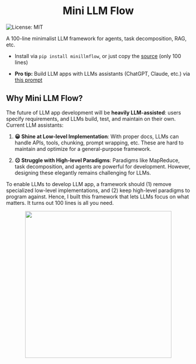 <h1 align="center">Mini LLM Flow</h1>

![License: MIT](https://img.shields.io/badge/License-MIT-yellow.svg)

A 100-line minimalist LLM framework for agents, task decomposition, RAG, etc.

- Install via  ```pip install minillmflow```, or just copy the [source](minillmflow/__init__.py) (only 100 lines)

- **Pro tip:** Build LLM apps with LLMs assistants (ChatGPT, Claude, etc.) via [this prompt](minillmflow/docs/prompt)

## Why Mini LLM Flow?

The future of LLM app development will be **heavily LLM-assisted**: users specify requirements, and LLMs build, test, and maintain on their own. Current LLM assistants:

1. **😀 Shine at Low-level Implementation**: 
With proper docs, LLMs can handle APIs, tools, chunking, prompt wrapping, etc. 
These are hard to maintain and optimize for a general-purpose framework.

2. **☹️ Struggle with High-level Paradigms**:
Paradigms like MapReduce, task decomposition, and agents are powerful for development.
However, designing these elegantly remains challenging for LLMs.

To enable LLMs to develop LLM app, a framework should
(1) remove specialized low-level implementations, and
(2) keep high-level paradigms to program against.
Hence, I built this framework that lets LLMs focus on what matters. It turns out 100 lines is all you need.


<div align="center">
  <img src="./docs/minillmflow.jpg" width="400"/>
</div>

